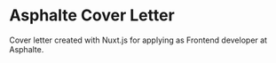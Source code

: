 # Asphalte Cover Letter
Cover letter created with Nuxt.js for applying as Frontend developer at Asphalte.